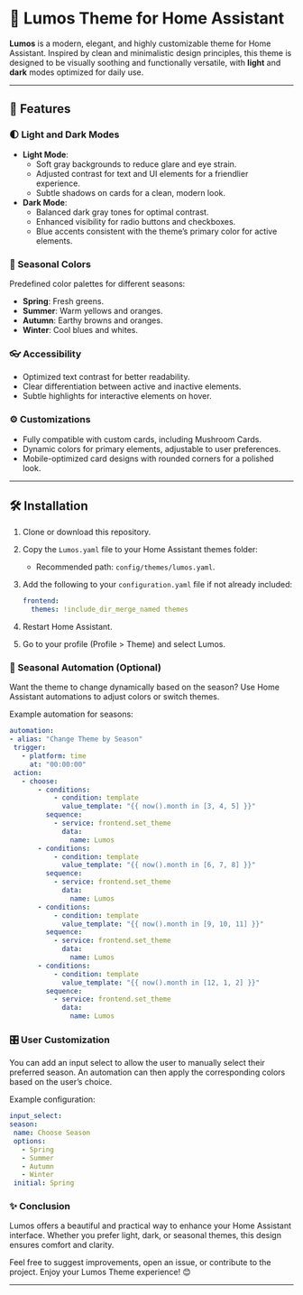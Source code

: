 
# 🌅 Lumos Theme for Home Assistant

**Lumos** is a modern, elegant, and highly customizable theme for Home Assistant. Inspired by clean and minimalistic design principles, this theme is designed to be visually soothing and functionally versatile, with **light** and **dark** modes optimized for daily use.

---

## 🌟 Features

### 🌓 Light and Dark Modes
- **Light Mode**: 
  - Soft gray backgrounds to reduce glare and eye strain.
  - Adjusted contrast for text and UI elements for a friendlier experience.
  - Subtle shadows on cards for a clean, modern look.
- **Dark Mode**:
  - Balanced dark gray tones for optimal contrast.
  - Enhanced visibility for radio buttons and checkboxes.
  - Blue accents consistent with the theme’s primary color for active elements.

### 🎨 Seasonal Colors
Predefined color palettes for different seasons:
- **Spring**: Fresh greens.
- **Summer**: Warm yellows and oranges.
- **Autumn**: Earthy browns and oranges.
- **Winter**: Cool blues and whites.

### 👓 Accessibility
- Optimized text contrast for better readability.
- Clear differentiation between active and inactive elements.
- Subtle highlights for interactive elements on hover.

### ⚙️ Customizations
- Fully compatible with custom cards, including Mushroom Cards.
- Dynamic colors for primary elements, adjustable to user preferences.
- Mobile-optimized card designs with rounded corners for a polished look.

---

## 🛠️ Installation

1. Clone or download this repository.
2. Copy the `Lumos.yaml` file to your Home Assistant themes folder:
   - Recommended path: `config/themes/lumos.yaml`.
3. Add the following to your `configuration.yaml` file if not already included:

   ```yaml
   frontend:
     themes: !include_dir_merge_named themes
    ```

4.	Restart Home Assistant.
5.	Go to your profile (Profile > Theme) and select Lumos.

### 🌈 Seasonal Automation (Optional)

Want the theme to change dynamically based on the season? Use Home Assistant automations to adjust colors or switch themes.

Example automation for seasons:

   ```yaml
automation:
  - alias: "Change Theme by Season"
    trigger:
      - platform: time
        at: "00:00:00"
    action:
      - choose:
          - conditions:
              - condition: template
                value_template: "{{ now().month in [3, 4, 5] }}"
            sequence:
              - service: frontend.set_theme
                data:
                  name: Lumos
          - conditions:
              - condition: template
                value_template: "{{ now().month in [6, 7, 8] }}"
            sequence:
              - service: frontend.set_theme
                data:
                  name: Lumos
          - conditions:
              - condition: template
                value_template: "{{ now().month in [9, 10, 11] }}"
            sequence:
              - service: frontend.set_theme
                data:
                  name: Lumos
          - conditions:
              - condition: template
                value_template: "{{ now().month in [12, 1, 2] }}"
            sequence:
              - service: frontend.set_theme
                data:
                  name: Lumos
   ```

### 🎛️ User Customization

You can add an input select to allow the user to manually select their preferred season. An automation can then apply the corresponding colors based on the user’s choice.

Example configuration:

   ```yaml
input_select:
  season:
    name: Choose Season
    options:
      - Spring
      - Summer
      - Autumn
      - Winter
    initial: Spring
   ```

### ✨ Conclusion

Lumos offers a beautiful and practical way to enhance your Home Assistant interface. Whether you prefer light, dark, or seasonal themes, this design ensures comfort and clarity.

Feel free to suggest improvements, open an issue, or contribute to the project. Enjoy your Lumos Theme experience! 😊

---
